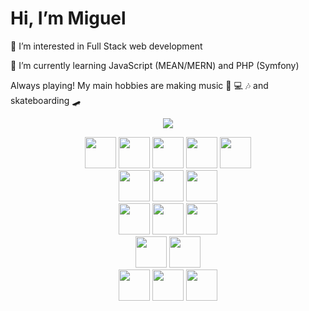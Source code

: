 # Hi, I’m Miguel

👀 I’m interested in Full Stack web development

🌱 I’m currently learning JavaScript (MEAN/MERN) and PHP (Symfony)



Always playing!
My main hobbies are making music 🎸 💻 🎶 and skateboarding 🛹



<p align="center">
  <a href="https://www.linkedin.com/in/hvmiguel/">
    <img src="https://img.shields.io/badge/LinkedIn-blue?style=flat&logo=linkedin&labelColor=blue">
  </a>
</p>




<div align="center">
  <div>
    <span><img src="https://brandeps.com/logo-download/H/HTML-5-logo-vector-01.svg" width="50"></span>
    <span><img src="https://brandeps.com/logo-download/C/CSS-3-logo-vector-01.svg" width="50"></span>
    <span><img src="https://brandeps.com/icon-download/S/Sass-icon-vector-04.svg" width="50"></span>
    <span><img src="https://brandeps.com/logo-download/J/JavaScript-logo-vector-01.svg" width="50"></span>
    <span><img src="https://brandeps.com/logo-download/P/PHP-logo-vector-01.svg" width="50"></span>
  </div>

  <div>
    <span><img src="https://brandeps.com/logo-download/R/React-logo-vector-01.svg" width="50"></span>
    <span><img src="https://brandeps.com/logo-download/R/Redux-logo-vector-01.svg" width="50"></span>
    <span><img src="https://brandeps.com/icon-download/A/Angular-icon-vector-04.svg" width="50"></span>
  </div>

  <div>
    <span><img src="https://brandeps.com/logo-download/N/Node-JS-logo-vector-01.svg" width="50"></span>
    <span><img src="https://brandeps.com/icon-download/E/Express-icon-vector-01.svg" width="50"></span>
    <span><img src="https://brandeps.com/icon-download/S/Symfony-icon-vector-03.svg" width="50"></span>
  </div>

  <div>
    <span><img src="https://brandeps.com/icon-download/M/Mongodb-icon-vector-03.svg" width="50"></span>
    <span><img src="https://brandeps.com/logo-download/M/MySQL-logo-vector-01.svg" width="50"></span>
  </div>

  <div>
    <span><img src="https://brandeps.com/icon-download/D/Docker-icon-vector-03.svg" width="50"></span>
    <span><img src="https://brandeps.com/icon-download/W/Webpack-icon-vector-02.svg" width="50"></span>
    <span><img src="https://brandeps.com/icon-download/B/Bootstrap-icon-vector-07.svg" width="50"></span>
  </div>
</div>


<!---
miguel-hv/miguel-hv is a ✨ special ✨ repository because its `README.md` (this file) appears on your GitHub profile.
You can click the Preview link to take a look at your changes.
--->
